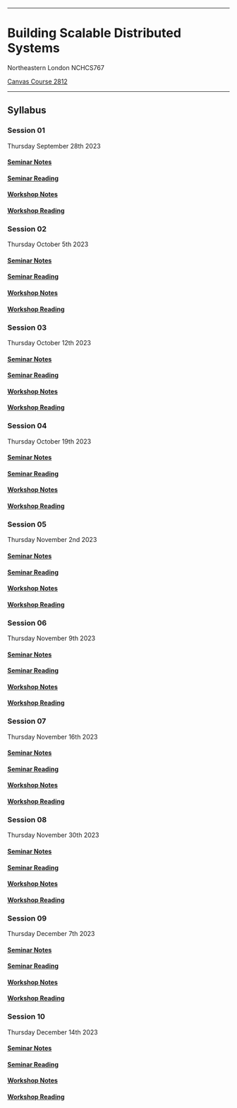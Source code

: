 
---

# Building Scalable Distributed Systems
Northeastern London NCHCS767

[Canvas Course 2812](https://alexcasper.github.io/NCHCS767)

---

## Syllabus
### Session 01
Thursday September 28th 2023

#### [Seminar Notes](https://alexcasper.github.io/NCHCS767/01_01)

#### [Seminar Reading](https://alexcasper.github.io/NCHCS767/01_02)

#### [Workshop Notes](https://alexcasper.github.io/NCHCS767/01_03)

#### [Workshop Reading](https://alexcasper.github.io/NCHCS767/01_04)

### Session 02
Thursday October 5th 2023

#### [Seminar Notes](https://alexcasper.github.io/NCHCS767/02_01)

#### [Seminar Reading](https://alexcasper.github.io/NCHCS767/02_02)

#### [Workshop Notes](https://alexcasper.github.io/NCHCS767/02_03)

#### [Workshop Reading](https://alexcasper.github.io/NCHCS767/02_04)

### Session 03
Thursday October 12th 2023
#### [Seminar Notes](https://alexcasper.github.io/NCHCS767/03_01)

#### [Seminar Reading](https://alexcasper.github.io/NCHCS767/03_02)

#### [Workshop Notes](https://alexcasper.github.io/NCHCS767/03_03)

#### [Workshop Reading](https://alexcasper.github.io/NCHCS767/03_04)

### Session 04
Thursday October 19th 2023

#### [Seminar Notes](https://alexcasper.github.io/NCHCS767/04_01)

#### [Seminar Reading](https://alexcasper.github.io/NCHCS767/04_02)

#### [Workshop Notes](https://alexcasper.github.io/NCHCS767/04_03)

#### [Workshop Reading](https://alexcasper.github.io/NCHCS767/04_04)

### Session 05
Thursday November 2nd 2023

#### [Seminar Notes](https://alexcasper.github.io/NCHCS767/05_01)

#### [Seminar Reading](https://alexcasper.github.io/NCHCS767/05_02)

#### [Workshop Notes](https://alexcasper.github.io/NCHCS767/05_03)

#### [Workshop Reading](https://alexcasper.github.io/NCHCS767/05_04)

### Session 06
Thursday November 9th 2023

#### [Seminar Notes](https://alexcasper.github.io/NCHCS767/06_01)

#### [Seminar Reading](https://alexcasper.github.io/NCHCS767/06_02)

#### [Workshop Notes](https://alexcasper.github.io/NCHCS767/06_03)

#### [Workshop Reading](https://alexcasper.github.io/NCHCS767/06_04)

### Session 07
Thursday November 16th 2023

#### [Seminar Notes](https://alexcasper.github.io/NCHCS767/07_01)

#### [Seminar Reading](https://alexcasper.github.io/NCHCS767/07_02)

#### [Workshop Notes](https://alexcasper.github.io/NCHCS767/07_03)

#### [Workshop Reading](https://alexcasper.github.io/NCHCS767/07_04)

### Session 08
Thursday November 30th 2023

#### [Seminar Notes](https://alexcasper.github.io/NCHCS767/08_01)

#### [Seminar Reading](https://alexcasper.github.io/NCHCS767/08_02)

#### [Workshop Notes](https://alexcasper.github.io/NCHCS767/08_03)

#### [Workshop Reading](https://alexcasper.github.io/NCHCS767/08_04)

### Session 09
Thursday December 7th 2023

#### [Seminar Notes](https://alexcasper.github.io/NCHCS767/09_01)

#### [Seminar Reading](https://alexcasper.github.io/NCHCS767/09_02)

#### [Workshop Notes](https://alexcasper.github.io/NCHCS767/09_03)

#### [Workshop Reading](https://alexcasper.github.io/NCHCS767/09_04)

### Session 10
Thursday December 14th 2023

#### [Seminar Notes](https://alexcasper.github.io/NCHCS767/10_01)

#### [Seminar Reading](https://alexcasper.github.io/NCHCS767/10_02)

#### [Workshop Notes](https://alexcasper.github.io/NCHCS767/10_03)

#### [Workshop Reading](https://alexcasper.github.io/NCHCS767/10_04)